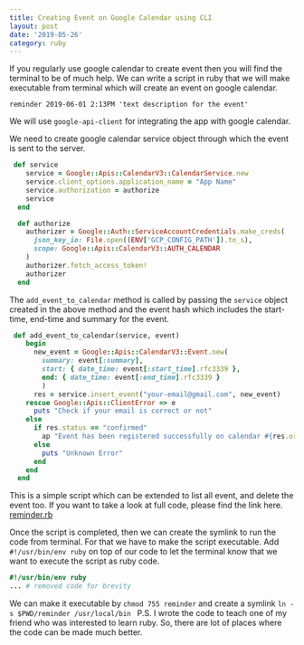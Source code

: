 ```yaml
---
title: Creating Event on Google Calendar using CLI
layout: post
date: '2019-05-26'
category: ruby
---
```


If you regularly use google calendar to create event then you will find the terminal to be of much help. 
We can write a script in ruby that we will make executable from terminal which will create an event on google calendar. 

`reminder 2019-06-01 2:13PM 'text description for the event'`

We will use `google-api-client` for integrating the app with google calendar. 

We need to create google calendar service object through which the event is sent to the server.

```ruby
 def service
    service = Google::Apis::CalendarV3::CalendarService.new
    service.client_options.application_name = "App Name"
    service.authorization = authorize
    service
  end

  def authorize
    authorizer = Google::Auth::ServiceAccountCredentials.make_creds(
      json_key_io: File.open((ENV['GCP_CONFIG_PATH']).to_s),
      scope: Google::Apis::CalendarV3::AUTH_CALENDAR
    )
    authorizer.fetch_access_token!
    authorizer
  end
```

The `add_event_to_calendar` method is called by passing the `service` object created in the above method and the event hash which includes the start-time, end-time and summary for the event. 

```ruby
 def add_event_to_calendar(service, event)
    begin
      new_event = Google::Apis::CalendarV3::Event.new(
        summary: event[:summary],
        start: { date_time: event[:start_time].rfc3339 },
        end: { date_time: event[:end_time].rfc3339 }
        )
      res = service.insert_event("your-email@gmail.com", new_event)
    rescue Google::Apis::ClientError => e
      puts "Check if your email is correct or not"
    else
      if res.status == "confirmed"
        ap "Event has been registered successfully on calendar #{res.organizer.display_name}"
      else
        puts "Unknown Error"
      end
    end
  end
```

This is a simple script which can be extended to list all event, and delete the event too. If you want to take a look at full code, please find the link here.  [ reminder.rb](https://github.com/aadeshere1/reminder/blob/master/reminder.rb)

Once the script is completed, then we can create the symlink to run the code from terminal. For that we have to make the script executable. Add `#!/usr/bin/env ruby` on top of our code to let the terminal know that we want to execute the script as ruby code.

```ruby
#!/usr/bin/env ruby
... # removed code for brevity
```

We can make it executable by `chmod 755 reminder` and create a symlink `ln -s $PWD/reminder /usr/local/bin
`
	P.S. I wrote the code to teach one of my friend who was interested to learn ruby. So, there are lot of places where the code can be made much better.